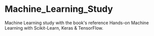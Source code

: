 # Machine_Learning_Study
Machine Learning study with the book's reference Hands-on Machine Learning with Scikit-Learn, Keras &amp; TensorFlow.
